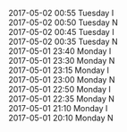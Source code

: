2017-05-02 00:55 Tuesday  I  
2017-05-02 00:50 Tuesday  N  
2017-05-02 00:45 Tuesday  I  
2017-05-02 00:35 Tuesday  N  
2017-05-01 23:40 Monday  I  
2017-05-01 23:30 Monday  N  
2017-05-01 23:15 Monday  I  
2017-05-01 23:00 Monday  N  
2017-05-01 22:50 Monday  I  
2017-05-01 22:35 Monday  N  
2017-05-01 21:10 Monday  I  
2017-05-01 20:10 Monday  N  
